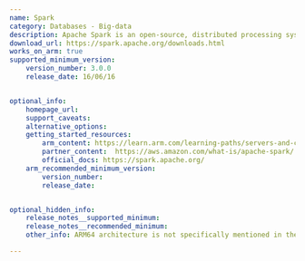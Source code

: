 ```yaml
---
name: Spark
category: Databases - Big-data
description: Apache Spark is an open-source, distributed processing system used for big data workloads. 
download_url: https://spark.apache.org/downloads.html
works_on_arm: true
supported_minimum_version:
    version_number: 3.0.0
    release_date: 16/06/16


optional_info:
    homepage_url: 
    support_caveats:
    alternative_options:
    getting_started_resources:
        arm_content: https://learn.arm.com/learning-paths/servers-and-cloud-computing/spark/
        partner_content:  https://aws.amazon.com/what-is/apache-spark/
        official_docs: https://spark.apache.org/
    arm_recommended_minimum_version:
        version_number: 
        release_date: 


optional_hidden_info:
    release_notes__supported_minimum: 
    release_notes__recommended_minimum: 
    other_info: ARM64 architecture is not specifically mentioned in the release notes for spark, and the binary for ARM64 is not available either. The only available file is the tar file. Using the tar file, I tested some versions of spark on the ARM64 N1 architecture and found that version 3.0.0 is the minimum version. Take reference from https://github.com/aws/aws-graviton-getting-started/tree/main?tab=readme-ov-file#transitioning-to-graviton that indicates v3.0+ is supported on ARM64 architecture.

---
```


